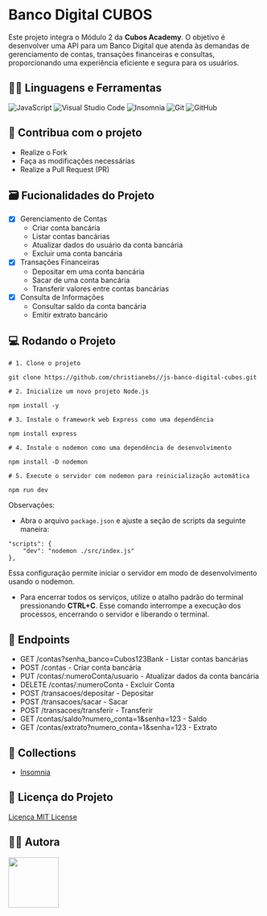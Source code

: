 # Banco Digital CUBOS

Este projeto integra o Módulo 2 da **Cubos Academy**. O objetivo é desenvolver uma API para um Banco Digital que atenda às demandas de gerenciamento de contas, transações financeiras e consultas, proporcionando uma experiência eficiente e segura para os usuários.

## :woman_mechanic: Linguagens e Ferramentas

![JavaScript](https://img.shields.io/badge/javascript-0D1117.svg?style=for-the-badge&logo=javascript&logoColor=%23F7DF1E) ![Visual Studio Code](https://img.shields.io/badge/Visual%20Studio%20Code-0D1117.svg?style=for-the-badge&logo=visual-studio-code&logoColor=0078d7) ![Insomnia](https://img.shields.io/badge/Insomnia-0D1117?style=for-the-badge&logo=insomnia&logoColor=5849BE) ![Git](https://img.shields.io/badge/git-0D1117.svg?style=for-the-badge&logo=git&logoColor=%23F05033) ![GitHub](https://img.shields.io/badge/github-0D1117.svg?style=for-the-badge&logo=github&logoColor=white)

## :triangular_flag_on_post: Contribua com o projeto

- Realize o Fork
- Faça as modificações necessárias
- Realize a Pull Request (PR)

## :card_file_box: Fucionalidades do Projeto

- [x] Gerenciamento de Contas
    - Criar conta bancária
    - Listar contas bancárias
    - Atualizar dados do usuário da conta bancária
    - Excluir uma conta bancária
- [x] Transações Financeiras
    - Depositar em uma conta bancária
    - Sacar de uma conta bancária
    - Transferir valores entre contas bancárias
- [x] Consulta de Informações
    - Consultar saldo da conta bancária
    - Emitir extrato bancário

## :computer: Rodando o Projeto

```shell
# 1. Clone o projeto

git clone https://github.com/christianebs//js-banco-digital-cubos.git

# 2. Inicialize um novo projeto Node.js

npm install -y

# 3. Instale o framework web Express como uma dependência

npm install express

# 4. Instale o nodemon como uma dependência de desenvolvimento

npm install -D nodemon

# 5. Execute o servidor com nodemon para reinicialização automática

npm run dev
```

Observações:

- Abra o arquivo ```package.json``` e ajuste a seção de scripts da seguinte maneira:

```shell 
"scripts": {
    "dev": "nodemon ./src/index.js"
},
```
Essa configuração permite iniciar o servidor em modo de desenvolvimento usando o nodemon.
- Para encerrar todos os serviços, utilize o atalho padrão do terminal pressionando **CTRL+C**. Esse comando interrompe a execução dos processos, encerrando o servidor e liberando o terminal.

## :arrows_counterclockwise: Endpoints

- GET /contas?senha_banco=Cubos123Bank - Listar contas bancárias
- POST /contas - Criar conta bancária
- PUT /contas/:numeroConta/usuario - Atualizar dados da conta bancária
- DELETE /contas/:numeroConta - Excluir Conta
- POST /transacoes/depositar - Depositar
- POST /transacoes/sacar - Sacar
- POST /transacoes/transferir - Transferir
- GET /contas/saldo?numero_conta=1&senha=123 - Saldo
- GET /contas/extrato?numero_conta=1&senha=123 - Extrato

## :memo: Collections

- [Insomnia](https://github.com/christianebs/js-banco-digital-cubos/blob/main/Insomnia_collections.json)

## :scroll: Licença do Projeto

[Licenca MIT License](https://github.com/christianebs/js-banco-digital-cubos/blob/main/LICENSE.txt)

## :woman_technologist: Autora

<a href="https://github.com/christianebs">
<img src="https://user-images.githubusercontent.com/108686840/271874870-1003d6c2-7574-4104-a392-ab6b2713cff2.png" width="100px" />
</a>